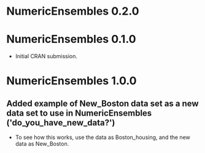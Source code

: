 # NumericEnsembles 0.2.0

# NumericEnsembles 0.1.0

* Initial CRAN submission.

# NumericEnsembles 1.0.0

## Added example of New_Boston data set as a new data set to use in NumericEnsembles ('do_you_have_new_data?')

* To see how this works, use the data as Boston_housing, and the new data as New_Boston.
